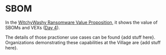 # SBOM

In the [WitchyWashy Ransomware Value Proposition](README.md),
it shows the value of SBOMs and VEXs ([Day 4](./README.md#day-4---nsaansa)).

The details of those practioner use cases can be found 
{add stuff here}.
Organizations demonstrating these capabilities at the Village are
{add stuff here}.
